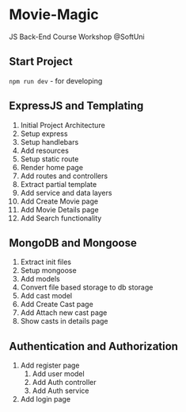 # Movie-Magic
JS Back-End Course Workshop @SoftUni

## Start Project
`npm run dev` - for developing

## ExpressJS and Templating
1. Initial Project Architecture
2. Setup express
3. Setup handlebars
4. Add resources
5. Setup static route
6. Render home page
7. Add routes and controllers
8. Extract partial template
9. Add service and data layers
10. Add Create Movie page
11. Add Movie Details page
12. Add Search functionality

## MongoDB and Mongoose
1. Extract init files
2. Setup mongoose
3. Add models
4. Convert file based storage to db storage
5. Add cast model
6. Add Create Cast page
7. Add Attach new cast page
8. Show casts in details page

## Authentication and Authorization
1. Add register page
   1. Add user model
   2. Add Auth controller
   3. Add Auth service
2. Add login page
